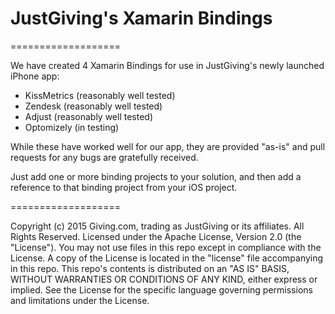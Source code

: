 # JustGiving's Xamarin Bindings
===================

We have created 4 Xamarin Bindings for use in JustGiving's newly launched iPhone app:

- KissMetrics (reasonably well tested)
- Zendesk (reasonably well tested)
- Adjust (reasonably well tested)
- Optomizely (in testing)

While these have worked well for our app, they are provided "as-is" and pull requests for any bugs are gratefully received.

Just add one or more binding projects to your solution, and then add a reference to that binding project from your iOS project.

===================


Copyright (c) 2015 Giving.com, trading as JustGiving or its affiliates. All Rights Reserved.
Licensed under the Apache License, Version 2.0 (the "License"). You may not use files in this repo except in compliance with the License. A copy of the License is located in the "license" file accompanying in this repo. This repo's contents is distributed on an "AS IS" BASIS, WITHOUT WARRANTIES OR CONDITIONS OF ANY KIND, either express or implied. See the License for the specific language governing permissions and limitations under the License.

